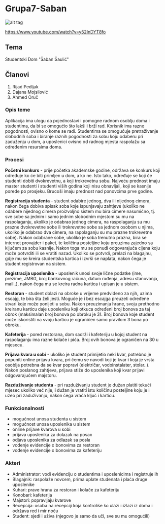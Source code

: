 ﻿# Grupa7-Saban

![alt tag]( https://thumbs.gfycat.com/FriendlyBossyKillerwhale-size_restricted.gif)

https://www.youtube.com/watch?v=y52InDYT8fo

## Tema
Studentski Dom "Šaban Šaulić"

## Članovi
1. Rijad Pedljak
2. Dajana Mojsilović
3. Ahmed Oruč


### **Opis teme**

Aplikacija ima ulogu da pojednostavi i pomogne radnom osoblju doma i studentima, da bi se omogućio što lakši i brži rad. Korisnik ima razne
pogodnosti, ovisno o kome se radi. Studentima se omogućuje pretraživanje slobodnih soba i biranje raznih pogodnosti za sobu koju odaberu pri 
zaduženju u dom, a uposlenici ovisno od radnog mjesta raspolažu sa određenim resursima doma. 


### **Procesi**

**Početni konkurs** - prije početka akademske godine, održava se konkurs koji određuje ko će biti primljen u dom, a ko ne. Isto tako, određuje se
koji će studenti dobiti dvokrevetnu, a koji trokrevetnu sobu. Najveću prednost imaju master studenti i studenti viših godina koji nisu 
obnavljali, koji se kasnije porede po prosjeku. Brucoši imaju prednost nad ponovcima prve godine. 

**Registracija studenta** - student odabire jednog, dva ili nijednog cimera, nakon čega dobiva spisak soba koje ispunjavaju zahtjeve (ukoliko
ne odabere nijednog cimera proizvoljno sistem mu bira cimere nasumično, tj. sve sobe sa jednim i samo jednim slobodnim mjestom su mu na 
raspolaganju, ukoliko je odabrao jednog cimera, na raspolaganju su mu prazne dvokrevetne sobe ili trokrevetne sobe sa jednom osobom u njima, 
ukoliko je odabrao dva cimera, na rapolaganju su mu prazne trokrevetne sobe). Nakon odabrane sobe, ukoliko je soba trenutno prazna, bira se
internet provajder i paket, te količina posteljine koju preuzima zajedno sa ključem za sobu kasnije. Nakon toga mu se ponudi odgovarajuća cijena
koju može potvrditi ili se vratiti nazad. Ukoliko se potvrdi, prelazi na blagajnu, gdje mu se kreira studentska kartica i izvrši se naplata, 
nakon čega je student registrovan na sistem.

**Registracija uposlenika** - uposlenik unosi svoje lične podatke (ime, prezime, JMBG, broj bankovnog računa, datum rođenja, adresu stanovanja,
mail..), nakon čega mu se kreira radna kartica i upisan je u sistem.

**Restoran** - student dolazi na obroke u vrijeme predviđeno za njih, uzima escajg, te bira šta želi jesti. Moguće je i bez escajga
preuzeti određene stvari koje može ponijeti u sobu. Nakon preuzimanja hrane, svoju prethodno kreiranu karticu daje uposleniku koji otkuca
određeni broj bonova za taj obrok (maksimalan broj bonova po obroku je 3). Broj bonova koje student može iskoristiti na svoju karticu je 
ograničen samo pravilom 3 bona po obroku.

**Kafeterija** - pored restorana, dom sadrži i kafeteriju u kojoj student na raspolaganju ima razne kolače i pića. Broj ovih bonova je ograničen na
30 u mjesecu. 

**Prijava kvara u sobi** - ukoliko je student primijetio neki kvar, potrebno je popuniti online prijavu kvara, pri čemu se navodi koji je kvar i
koja je vrsta osoblja potrebna da se kvar popravi (električar, vodoinstalater, stolar..). Nakon poslanog zahtjeva, prijava stiže do uposlenika
koji kvar prijavi odgovarajućem majstoru.

**Razduživanje studenta** - pri razduživanju student je dužan platiti tekući mjesec ukoliko već nije, i dužan je vratiti istu količinu posteljine
koju je i uzeo pri zaduživanju, nakon čega vraća ključ i karticu.


### **Funkcionalnosti**

* mogućnost unosa studenta u sistem
* mogućnost unosa uposlenika u sistem
* online prijave kvarova u sobi
* prijava uposlenika za dolazak na posao
* odjava uposlenika za odlazak sa posla
* vođenje evidencije o bonovima za restoran
* vođenje evidencije o bonovima za kafeteriju


### **Akteri**

- Administrator: vodi evidenciju o studentima i uposlenicima i registruje ih
- Blagajnik: raspolaže novcem, prima uplate studenata i plaća druge uposlenike
- Kuhari: prave hranu za restoran i kolače za kafeteriju
- Konobari: kafeterija
- Majstori: popravljaju kvarove
- Recepcija: osoba na recepciji koja kontroliše ko ulazi i izlazi iz doma i održava red i mir noću
- Student: sjedi i uživa (njegovo je samo da uči, sve su mu omogućili)



 
